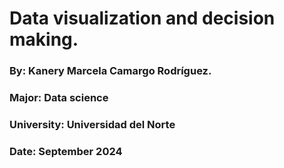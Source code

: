 # Data visualization and decision making. 

### By: Kanery Marcela Camargo Rodríguez.

### Major: Data science 

### University: Universidad del Norte

### Date: September 2024
